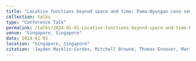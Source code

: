 ```yaml
---
title: "Locative functions beyond space and time: Pama-Nyungan case semantics reflect ahistorical processes"
collection: talks
type: "Conference Talk"
permalink: /talks/2024-01-01-Locative-functions-beyond-space-and-time-Pama-Nyun
venue: "Singapore, Singapore"
date: 2024-01-01
location: "Singapore, Singapore"
citation: 'Jayden Macklin-Cordes, Mitchell Browne, Thomas Ennever, Maria Copot. (2024). &quot;Locative functions beyond space and time: Pama-Nyungan case semantics reflect ahistorical processes&quot;. Singapore, Singapore.'
---
```



